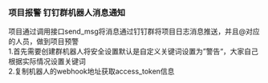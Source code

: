 ### 项目报警 钉钉群机器人消息通知
项目通过调用接口send_msg将消息通过钉钉群将项目日志消息推送，并且@对应的人员，做到项目预警   
1.首先需要创建群机器人将安全设置默认是自定义关键词设置为”警告“，大家自己根据实际情况设置关键词   
2.复制机器人的webhook地址获取access_token信息
